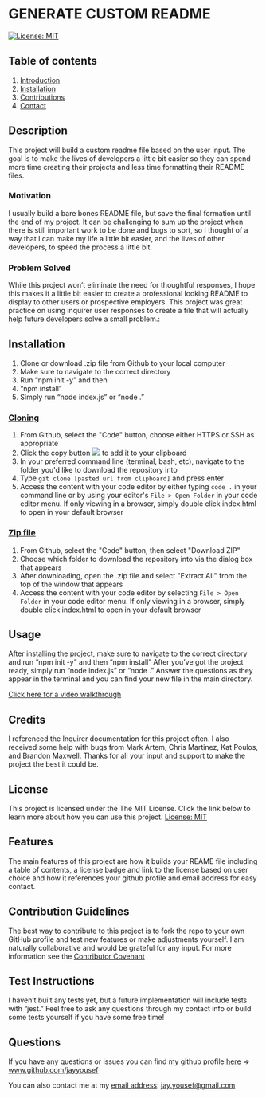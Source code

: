 # GENERATE CUSTOM README
[![License: MIT](https://img.shields.io/badge/License-MIT-yellow.svg)](https://opensource.org/licenses/MIT)

## Table of contents
1. [Introduction](#introduction)
2. [Installation](#installation)
3. [Contributions](#contributions)
4. [Contact](#contact)

## Description <a name="introduction"></a>
This project will build a custom readme file based on the user input. The goal is to make the lives of developers a little bit easier so they can spend more time creating their projects and less time formatting their README files.

### Motivation
I usually build a bare bones README file, but save the final formation until the end of my project. It can be challenging to sum up the project when there is still important work to be done and bugs to sort, so I thought of a way that I can make my life a little bit easier, and the lives of other developers, to speed the process a little bit.


### Problem Solved
While this project won’t eliminate the need for thoughtful responses, I hope this makes it a little bit easier to create a professional looking README to display to other users or prospective employers. 
This project was great practice on using inquirer user responses to create a file that will actually help future developers solve a small problem.:
	
## Installation <a name="installation"></a>
1.  Clone or download .zip file from Github to your local computer
2.  Make sure to navigate to the correct directory
3.  Run “npm init -y” and then 
4.  “npm install” 
5.  Simply run “node index.js” or “node .”

### <ins>Cloning</ins>
1. From Github, select the "Code" button, choose either HTTPS or SSH as appropriate
2. Click the copy button <img src="./assets/images/copy-button.PNG"> to add it to your clipboard
3. In your preferred command line (terminal, bash, etc), navigate to the folder you'd like to download the repository into
4. Type `git clone [pasted url from clipboard]` and press enter
5. Access the content with your code editor by either typing `code .` in your command line or by using your editor's `File > Open Folder` in your code editor menu. If only viewing in a browser, simply double click index.html to open in your default browser


### <ins>Zip file</ins>
1. From Github, select the "Code" button, then select "Download ZIP"
2. Choose which folder to download the repository into via the dialog box that appears
3. After downloading, open the .zip file and select "Extract All" from the top of the window that appears
4. Access the content with your code editor by selecting `File > Open Folder` in your code editor menu. If only viewing in a browser, simply double click index.html to open in your default browser


## Usage
After installing the project, make sure to navigate to the correct directory and run “npm init -y” and then “npm install” After you’ve got the project ready, simply run “node index.js” or “node .” Answer the questions as they appear in the terminal and you can find your new file in the main directory.

[Click here for a video walkthrough](https://youtu.be/redex7cvC2I)

## Credits
I referenced the Inquirer documentation for this project often. I also received some help with bugs from Mark Artem, Chris Martinez, Kat Poulos, and Brandon Maxwell. Thanks for all your input and support to make the project the best it could be. 

## License 
This project is licensed under the The MIT License. Click the link below to learn more about how you can use this project.
[License: MIT](https://opensource.org/licenses/MIT)

## Features 
The main features of this project are how it builds your REAME file including a table of contents, a license badge and link to the license based on user choice and how it references your github profile and email address for easy contact.

## Contribution Guidelines <a name="contributions"></a>
The best way to contribute to this project is to fork the repo to your own GitHub profile and test new features or make adjustments yourself. I am naturally collaborative and would be grateful for any input.
For more information see the [Contributor Covenant](https://www.contributor-covenant.org/)

## Test Instructions
I haven’t built any tests yet, but a future implementation will include tests with “jest.” Feel free to ask any questions through my contact info or build some tests yourself if you have some free time!

## Questions <a name="contact"></a>
If you have any questions or issues you can find my github profile [here](www.github.com/jayyousef) => www.github.com/jayyousef

You can also contact me at my [email address](mailto:jay.yousef@gmail.com): jay.yousef@gmail.com
